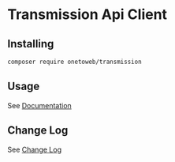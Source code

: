 # Transmission Api Client

## Installing

```bash
composer require onetoweb/transmission
```

## Usage

See [Documentation](docs/index.rst)

## Change Log

See [Change Log](CHANGELOG.md)